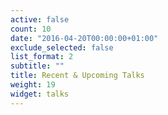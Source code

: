 ```yaml
---
active: false
count: 10
date: "2016-04-20T00:00:00+01:00"
exclude_selected: false
list_format: 2
subtitle: ""
title: Recent & Upcoming Talks
weight: 19
widget: talks
---
```


